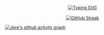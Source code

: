 <div align=center>
<a href="https://git.io/typing-svg"><img src="https://readme-typing-svg.demolab.com?font=Fira+Code&duration=3500&pause=500&center=true&vCenter=true&multiline=true&width=750&height=100&lines=Jere+Perisic;Grad+Student+at+Northeastern+University" alt="Typing SVG" /></a>
</div>
<br>
<div align=center>
<a href="https://git.io/streak-stats"><img src="https://streak-stats.demolab.com?user=PerisicJere&theme=transparent&hide_border=true&dates=36BCF7&ring=36BCF7&fire=EB3400&currStreakNum=36BCF7&sideNums=36BCF7&sideLabels=36BCF7&currStreakLabel=36BCF7&stroke=36BCF7" alt="GitHub Streak" /></a>
</div>

[![Jere's github activity graph](https://github-readme-activity-graph.vercel.app/graph?username=PerisicJere&bg_color=22272e&color=36bcf7&line=36bcf7&point=36bcf7&area=true&hide_border=true)](https://github.com/ashutosh00710/github-readme-activity-graph)
